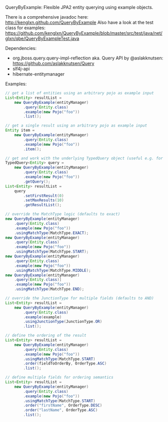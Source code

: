 QueryByExample: Flexible JPA2 entity querying using example objects.

There is a comprehensive javadoc here: http://kenglxn.github.com/QueryByExample
Also have a look at the test class for examples: https://github.com/kenglxn/QueryByExample/blob/master/src/test/java/net/glxn/qbe/QueryByExampleTest.java

Dependencies:
* org.jboss.query.query-impl-reflection aka. Query API by @aslakknutsen: https://github.com/aslakknutsen/Query
* slf4j-api
* hibernate-entitymanager

Examples:

```java
// get a list of entities using an arbitrary pojo as example input
List<Entity> resultList = 
    new QueryByExample(entityManager)
        .query(Entity.class)
        .example(new Pojo("foo"))
        .list();

// get a single result using an arbitrary pojo as example input
Entity item =
    new QueryByExample(entityManager)
        .query(Entity.class)
        .example(new Pojo("foo"))
        .item();

// get and work with the underlying TypedQuery object (useful e.g. for paging)
TypedQuery<Entity> query =
    new QueryByExample(entityManager)
        .query(Entity.class)
        .example(new Pojo("foo"))
        .getQuery();
List<Entity> resultList =
    query
        .setFirstResult(0)
        .setMaxResults(10)
        .getResultList();

// override the MatchType logic (defaults to exact)
new QueryByExample(entityManager)
    .query(Entity.class)
    .example(new Pojo("foo"))
    .usingMatchType(MatchType.EXACT);
new QueryByExample(entityManager)
    .query(Entity.class)
    .example(new Pojo("foo"))
    .usingMatchType(MatchType.START);
new QueryByExample(entityManager)
    .query(Entity.class)
    .example(new Pojo("foo"))
    .usingMatchType(MatchType.MIDDLE);
new QueryByExample(entityManager)
    .query(Entity.class)]
    .example(new Pojo("foo"))
    .usingMatchType(MatchType.END);

// override the JunctionType for multiple fields (defaults to AND)
List<Entity> resultList =
    new QueryByExample(entityManager)
        .query(Entity.class)
        .example(example)
        .usingJunctionType(JunctionType.OR)
        .list();

// define the ordering of the result
List<Entity> resultList =
    new QueryByExample(entityManager)
        .query(Entity.class)
        .example(new Pojo("foo"))
        .usingMatchType(MatchType.START)
        .order(fieldToOrderBy, OrderType.ASC)
        .list();

// define multiple fields for ordering semantics
List<Entity> resultList =
    new QueryByExample(entityManager)
        .query(Entity.class)
        .example(new Pojo("foo"))
        .usingMatchType(MatchType.START)
        .order("firstName", OrderType.DESC)
        .order("lastName", OrderType.ASC)
        .list();
```

